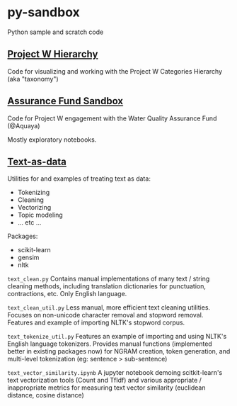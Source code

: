 # py-sandbox
Python sample and scratch code

## [Project W Hierarchy](./hierarchy)

Code for visualizing and working with the Project W Categories Hierarchy (aka "taxonomy")


## [Assurance Fund Sandbox](./assurance-fund)

Code for Project W engagement with the Water Quality Assurance Fund (@Aquaya)

Mostly exploratory notebooks.

## [Text-as-data](./text-as-data)

Utilities for and examples of treating text as data:
- Tokenizing
- Cleaning
- Vectorizing
- Topic modeling
- ... etc ...

Packages:
- scikit-learn
- gensim
- nltk

`text_clean.py`
Contains manual implementations of many text / string cleaning methods, including translation dictionaries
for punctuation, contractions, etc. Only English language.

`text_clean_util.py`
Less manual, more efficient text cleaning utilities. Focuses on non-unicode character removal and stopword
removal. Features and example of importing NLTK's stopword corpus.

`text_tokenize_util.py`
Features an example of importing and using NLTK's English language tokenizers. Provides manual functions (implemented
better in existing packages now) for NGRAM creation, token generation, and multi-level tokenization (eg: 
sentence > sub-sentence)

`text_vector_similarity.ipynb`
A jupyter notebook demoing scitkit-learn's text vectorization tools (Count and TfIdf) and various appropriate /
inappropriate metrics for measuring text vector similarity (euclidean distance, cosine distance)
